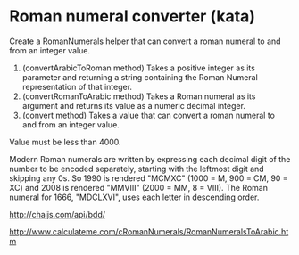 # Roman numeral converter (kata)

Create a RomanNumerals helper that can convert a roman numeral to and from an integer value.

1. (convertArabicToRoman method) Takes a positive integer as its parameter and returning a string containing the Roman Numeral representation of that integer.
2. (convertRomanToArabic method) Takes a Roman numeral as its argument and returns its value as a numeric decimal integer.
3. (convert method) Takes a value that can convert a roman numeral to and from an integer value.

Value must be less than 4000.

Modern Roman numerals are written by expressing each decimal digit of the number to be encoded separately, starting with the leftmost digit and skipping any 0s. So 1990 is rendered "MCMXC" (1000 = M, 900 = CM, 90 = XC) and 2008 is rendered "MMVIII" (2000 = MM, 8 = VIII). The Roman numeral for 1666, "MDCLXVI", uses each letter in descending order.

http://chaijs.com/api/bdd/

http://www.calculateme.com/cRomanNumerals/RomanNumeralsToArabic.htm
